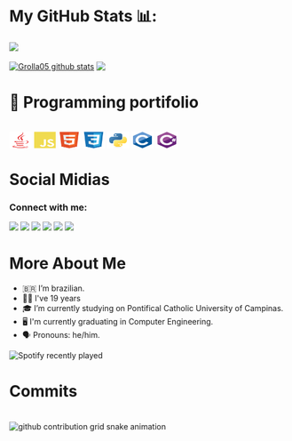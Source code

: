 

# My GitHub Stats 📊:
![](https://komarev.com/ghpvc/?username=Grolla05&style=plastic)
<div>
  <a href="https://github.com/Grolla05"></a>
  <a href="https://github.com/anuraghazra/github-readme-stats"><img align="center" src="https://github-readme-stats.vercel.app/api?username=Grolla05&show_icons=true&include_all_commits=true&theme=codeSTACKr&hide_border=true" alt="Grolla05 github stats" /></a>
  <a href="https://github.com/anuraghazra/github-readme-stats"><img align="center" src="https://github-readme-stats.vercel.app/api/top-langs/?username=Grolla05&layout=compact&theme=codeSTACKr&hide_border=true" /></a> 
</div>
<h1>💽 Programming portifolio</h1>
<div style="display: inline_block"><br>
  <img align="center" alt="Grolla-Java" height="30" width="40" src="https://raw.githubusercontent.com/devicons/devicon/master/icons/java/java-plain.svg">
  <img align="center" alt="Grolla-Js" height="30" width="40" src="https://raw.githubusercontent.com/devicons/devicon/master/icons/javascript/javascript-plain.svg">
  <img align="center" alt="Grolla-HTML" height="30" width="40" src="https://raw.githubusercontent.com/devicons/devicon/master/icons/html5/html5-original.svg">
  <img align="center" alt="Grolla-CSS" height="30" width="40" src="https://raw.githubusercontent.com/devicons/devicon/master/icons/css3/css3-original.svg">
  <img align="center" alt="Grolla-Python" height="30" width="40" src="https://raw.githubusercontent.com/devicons/devicon/master/icons/python/python-original.svg">
  <img align="center" alt="Grolla-C" height="30" width="40" src="https://raw.githubusercontent.com/devicons/devicon/master/icons/c/c-original.svg">
  <img align="center" alt="Grolla-Csharp" height="30" width="40" src="https://raw.githubusercontent.com/devicons/devicon/master/icons/csharp/csharp-original.svg">
</div>

# Social Midias  
<div> 
  <h3 align="left">Connect with me: </h3>
  </p>
  <a href="http://lattes.cnpq.br/6960109883701778" target="_blank"><img src="https://img.shields.io/badge/Academia-fff?style=for-the-badge&logo=academia&logoColor=black"></a>
  <a href="https://instagram.com/Grollaa_" target="_blank"><img src="https://img.shields.io/badge/-Instagram-%23E4405F?style=for-the-badge&logo=instagram&logoColor=white" target="_blank"></a>
  <a href = "mailto:fegrolla0210@gmail.com" target="_blank"><img src="https://img.shields.io/badge/-Gmail-%23333?style=for-the-badge&logo=gmail&logoColor=white" target="_blank"></a>
  <a href="https://www.linkedin.com/in/felipegrolla/ target="_blank"><img src="https://img.shields.io/badge/-LinkedIn-%230077B5?style=for-the-badge&logo=linkedin&logoColor=white" target="_blank"></a> 
  <a href="https://www.microsoft.com/pt-br/software-download/windows10" target="_blank"><img src="https://img.shields.io/badge/Windows-0078D6?style=for-the-badge&logo=windows&logoColor=white" target="_blank"></a>
  <a href="https://ubuntu.com/download" target="_blank"><img src="https://img.shields.io/badge/Ubuntu-E95420?style=for-the-badge&logo=ubuntu&logoColor=white target="_blank"></a>
</div>

# More About Me
- 🇧🇷 I’m brazilian.
- 🧑🏻 I've 19 years
- 🎓 I’m currently studying on Pontifical Catholic University of Campinas.
- 🖥️ I'm currently graduating in Computer Engineering.
- 🗣️ Pronouns: he/him.

![Spotify recently played](https://spotify-recently-played-readme.vercel.app/api?user=feextreme_gamer&count=1)

# Commits

</br>
<picture align="center">
  <source media="(prefers-color-scheme: dark)" srcset="https://raw.githubusercontent.com/Grolla05/Grolla05/output/github-contribution-grid-snake-dark.svg">
  <source media="(prefers-color-scheme: light)" srcset="https://raw.githubusercontent.com/Grolla05/Grolla05/output/github-contribution-grid-snake-dark.svg">
  <img align="center" alt="github contribution grid snake animation" src="https://raw.githubusercontent.com/Grolla05/Grolla05/output/github-contribution-grid-snake.svg">
</picture>
